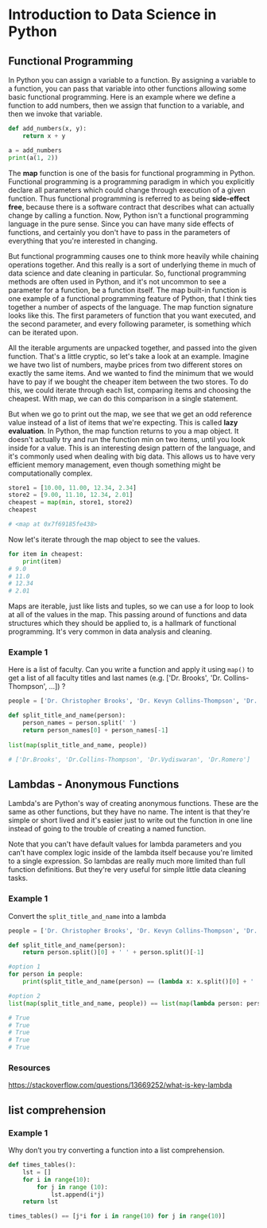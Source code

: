 # Introduction to Data Science in Python

## Functional Programming

In Python you can assign a variable to a function. By assigning a variable to a function, you can pass that variable into other functions allowing some basic functional programming. Here is an example where we define a function to add numbers, then we assign that function to a variable, and then we invoke that variable.

```python
def add_numbers(x, y):
    return x + y

a = add_numbers
print(a(1, 2))
```

The **map** function is one of the basis for functional programming in Python. Functional programming is a programming paradigm in which you explicitly declare all parameters which could change through execution of a given function. Thus functional programming is referred to as being **side-effect free**, because there is a software contract that describes what can actually change by calling a function. Now, Python isn't a functional programming language in the pure sense. Since you can have many side effects of functions, and certainly you don't have to pass in the parameters of everything that you're interested in changing.

But functional programming causes one to think more heavily while chaining operations together. And this really is a sort of underlying theme in much of data science and date cleaning in particular. So, functional programming methods are often used in Python, and it's not uncommon to see a parameter for a function, be a function itself. The map built-in function is one example of a functional programming feature of Python, that I think ties together a number of aspects of the language. The map function signature looks like this. The first parameters of function that you want executed, and the second parameter, and every following parameter, is something which can be iterated upon.

All the iterable arguments are unpacked together, and passed into the given function. That's a little cryptic, so let's take a look at an example. Imagine we have two list of numbers, maybe prices from two different stores on exactly the same items. And we wanted to find the minimum that we would have to pay if we bought the cheaper item between the two stores. To do this, we could iterate through each list, comparing items and choosing the cheapest. With map, we can do this comparison in a single statement.

But when we go to print out the map, we see that we get an odd reference value instead of a list of items that we're expecting. This is called **lazy evaluation**. In Python, the map function returns to you a map object. It doesn't actually try and run the function min on two items, until you look inside for a value. This is an interesting design pattern of the language, and it's commonly used when dealing with big data. This allows us to have very efficient memory management, even though something might be computationally complex.

```python
store1 = [10.00, 11.00, 12.34, 2.34]
store2 = [9.00, 11.10, 12.34, 2.01]
cheapest = map(min, store1, store2)
cheapest

# <map at 0x7f69185fe438>
```

Now let's iterate through the map object to see the values.

```python
for item in cheapest:
    print(item)
# 9.0
# 11.0
# 12.34
# 2.01
```

Maps are iterable, just like lists and tuples, so we can use a for loop to look at all of the values in the map. This passing around of functions and data structures which they should be applied to, is a hallmark of functional programming. It's very common in data analysis and cleaning. 

### Example 1

Here is a list of faculty. Can you write a function and apply it using `map()` to get a list of all faculty titles and last names (e.g. ['Dr. Brooks', 'Dr. Collins-Thompson', …]) ?

```python
people = ['Dr. Christopher Brooks', 'Dr. Kevyn Collins-Thompson', 'Dr. VG Vinod Vydiswaran', 'Dr. Daniel Romero']

def split_title_and_name(person):
    person_names = person.split(' ')
    return person_names[0] + person_names[-1]
    
list(map(split_title_and_name, people))

# ['Dr.Brooks', 'Dr.Collins-Thompson', 'Dr.Vydiswaran', 'Dr.Romero']
```

## Lambdas - Anonymous Functions

Lambda's are Python's way of creating anonymous functions. These are the same as other functions, but they have no name. The intent is that they're simple or short lived and it's easier just to write out the function in one line instead of going to the trouble of creating a named function.

Note that you can't have default values for lambda parameters and you can't have complex logic inside of the lambda itself because you're limited to a single expression. So lambdas are really much more limited than full function definitions. But they're very useful for simple little data cleaning tasks. 


### Example 1 

Convert the `split_title_and_name` into a lambda

```python
people = ['Dr. Christopher Brooks', 'Dr. Kevyn Collins-Thompson', 'Dr. VG Vinod Vydiswaran', 'Dr. Daniel Romero']

def split_title_and_name(person):
    return person.split()[0] + ' ' + person.split()[-1]

#option 1
for person in people:
    print(split_title_and_name(person) == (lambda x: x.split()[0] + ' ' + x.split()[-1])(person))

#option 2
list(map(split_title_and_name, people)) == list(map(lambda person: person.split()[0] + ' ' + person.split()[-1], people))

# True
# True
# True
# True
# True
```

### Resources

https://stackoverflow.com/questions/13669252/what-is-key-lambda

##  list comprehension 



### Example 1

Why don’t you try converting a function into a list comprehension.

```python
def times_tables():
    lst = []
    for i in range(10):
        for j in range (10):
            lst.append(i*j)
    return lst

times_tables() == [j*i for i in range(10) for j in range(10)]
```